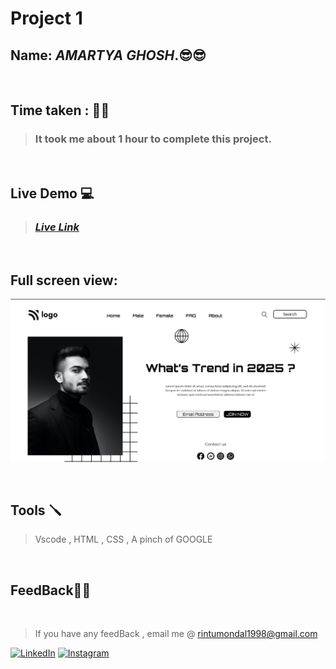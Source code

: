# **Project 1**

## **Name:**  _AMARTYA GHOSH_.😎😎
<br>

## **Time taken :** ✍🏼

>### It took me about 1 hour to complete this project.
<br>

## **Live Demo**  💻 

>### _[**Live Link**](https://startling-valkyrie-9bad5f.netlify.app/)_

<br>

## Full screen view:
![desktop](./p1%20mytake.png)

<br>


## **Tools** 🪛
>Vscode , HTML , CSS , A pinch of GOOGLE
<br>

## **FeedBack**🥷🏼

<br>

> If you have any feedBack , email me @
 rintumondal1998@gmail.com

[![LinkedIn][linkedin-shield]][linkedin-url]
[![Instagram][instagram-shield]][instagram-url]


[instagram-shield]: https://img.shields.io/badge/Instagram-%23E4405F.svg?style=for-the-badge&logo=Instagram&logoColor=white
[instagram-url]: https://www.instagram.com/rtiztic/

[linkedin-shield]: https://img.shields.io/badge/-LinkedIn-black.svg?style=for-the-badge&logo=linkedin&colorB=0B5FBB
[linkedin-url]: https://www.linkedin.com/in/amartya-ghosh-86a399193/
